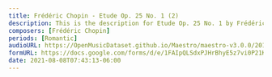 ```yaml
---
title: Frédéric Chopin - Etude Op. 25 No. 1 (2)
description: This is the description for Etude Op. 25 No. 1 by Frédéric Chopin
composers: [Frédéric Chopin]
periods: [Romantic]
audioURL: https://OpenMusicDataset.github.io/Maestro/maestro-v3.0.0/2013/ORIG-MIDI_03_7_6_13_Group__MID--AUDIO_10_R1_2013_wav--3.midi
formURL: https://docs.google.com/forms/d/e/1FAIpQLSdxPJHrBhyE5z7vi0P21KjeXDrtpX1Hkru54AANATKxzGB-0g/viewform
date: 2021-08-08T07:43:13-06:00
---
```

